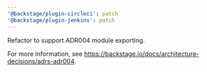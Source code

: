 ```yaml
---
'@backstage/plugin-circleci': patch
'@backstage/plugin-jenkins': patch
---
```


Refactor to support ADR004 module exporting.

For more information, see https://backstage.io/docs/architecture-decisions/adrs-adr004.
